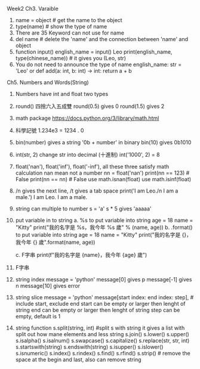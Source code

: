 Week2
Ch3. Varaible
1. name = object # get the name to the object
2. type(name) # show the type of name
3. There are 35 Keyword can not use for name
4. del name # delete the 'name' and the connection between 'name' and object
5. function input()
    english_name = input()
    Leo 
    print(english_name, type(chinese_name)) # it gives you (Leo, str)
6. You do not need to announce the type of name
    english_name: str = 'Leo'
    or 
    def add(a: int, b: int) -> int:
        return a + b

Ch5. Numbers and Words(String)
1. Numbers have int and float two types
2. round() 四捨六入五成雙
    round(0.5) gives 0
    round(1.5) gives 2
3. math package https://docs.python.org/3/library/math.html
4. 科學記號 1.234e3 = 1234 . 0
5. bin(number) gives a string '0b + number' in binary
    bin(10) gives 0b1010
6. int(str, 2) change str into decimal (十進制)
    int('1000', 2) = 8
7. float('nan'), float('inf'), float('-inf'), all these three satisfy math calculation
    nan mean not a number
    nn = float('nan')
    print(nn == 123)  # False
    print(nn == nn)   # False
    use math.isnan(float)
    use math.isinf(float)
8. /n gives the next line, /t gives a tab space
    print('I am Leo./n I am a male.')
    I am Leo.
    I am a male.
9. string can multiple to number
    s = 'a'
    s * 5 gives 'aaaaa'
10. put variable in to string 
    a. %s to put variable into string
        age = 18
        name = "Kitty"
        print("我的名字是 %s，我今年 %s 歲" % (name, age))
    b. .format() to put variable into string
        age = 18
        name = "Kitty"
        print("我的名字是 {}，我今年 {} 歲".format(name, age))
        
    c. F字串
        print(f"我的名字是 {name}，我今年 {age} 歲")
11. F字串
12. string index
    message = 'python'
    message[0] gives p
    message[-1] gives n
    message[10] gives error
13. string slice
    message = 'python'
    message[start index: end index: step], # include start, exclude end
    start can be empty or larger then lenght of string
    end can be empty or larger then lenght of string
    step can be empty, default is 1
14. string function
    s.split(string, int)  #split s with string it gives a list with split out how mane elements and less string
    s.join()
    s.lower()
    s.upper()
    s.isalpha()
    s.isalnum()
    s.swapcase()
    s.capitalize()
    s.replace(str, str, int)
    s.startswith(string)
    s.endswith(string)
    s.isupper()
    s.islower()
    s.isnumeric()
    s.index()
    s.rindex()
    s.find()
    s.rfind()
    s.strip() # remove the space at the begin and last, also can remove string 
